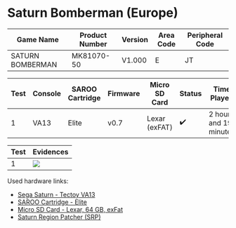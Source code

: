 # Saturn Bomberman (Europe)

| Game Name        | Product Number | Version | Area Code | Peripheral Code |
| ---------------- | -------------- | ------- | --------- | --------------- |
| SATURN BOMBERMAN | MK81070-50     | V1.000  | E         | JT              |

| Test | Console | SAROO Cartridge | Firmware | Micro SD Card | Status             | Time Played            |
| ---- | ------- | --------------- | -------- | ------------- | ------------------ | ---------------------- |
| 1    | VA13    | Elite           | v0.7     | Lexar (exFAT) | :heavy_check_mark: | 2 hours and 19 minutes |

| Test | Evidences                                                                                        |
| ---- | ------------------------------------------------------------------------------------------------ |
| 1    | [![](https://img.youtube.com/vi/fJ694BZKeRk/0.jpg)](https://www.youtube.com/watch?v=fJ694BZKeRk) |

Used hardware links:

- [Sega Saturn - Tectoy VA13](../../../../Info/Consoles/VA13/README.md)
- [SAROO Cartridge - Elite](../../../../Info/Cartridges/GuangzhouSanStarOnlineShop/1.6/README.md)
- [Micro SD Card - Lexar, 64 GB, exFat](../../../../Info/SdCards/Lexar/64GB/exfat/README.md)
- [Saturn Region Patcher (SRP)](https://segaxtreme.net/resources/saturn-region-patcher.81/download)
